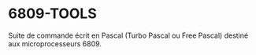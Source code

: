 # 6809-TOOLS
Suite de commande écrit en Pascal (Turbo Pascal ou Free Pascal) destiné aux microprocesseurs 6809.
